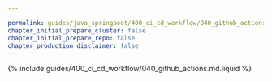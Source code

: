 ```yaml
---

permalink: guides/java_springboot/400_ci_cd_workflow/040_github_actions.html
chapter_initial_prepare_cluster: false
chapter_initial_prepare_repo: false
chapter_production_disclaimer: false
---
```


{% include guides/400_ci_cd_workflow/040_github_actions.md.liquid %}